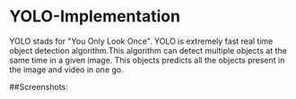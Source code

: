 # YOLO-Implementation

YOLO stads for "You Only Look Once".
YOLO is extremely fast real time object detection algorithm.This algorithm can detect multiple objects at the same time in  a given image.
This objects predicts all the objects present in the image and video in one go.

##Screenshots:

